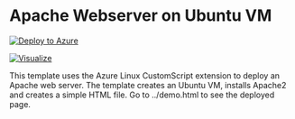 # Apache Webserver on Ubuntu VM

[![Deploy to Azure](http://azuredeploy.net/deploybutton.png)](https://azuredeploy.net/)

[![Visualize](http://armviz.io/visualizebutton.png "Visualize")](http://armviz.io/#/?load=https://raw.githubusercontent.com/ErezPasternak/azure-quickstart-templates/EricomConnect/apache2-on-ubuntu-vm/azuredeploy.json)



This template uses the Azure Linux CustomScript extension to deploy an Apache web server. The template creates an Ubuntu VM, installs Apache2 and creates a simple HTML file. Go to ../demo.html to see the deployed page.
